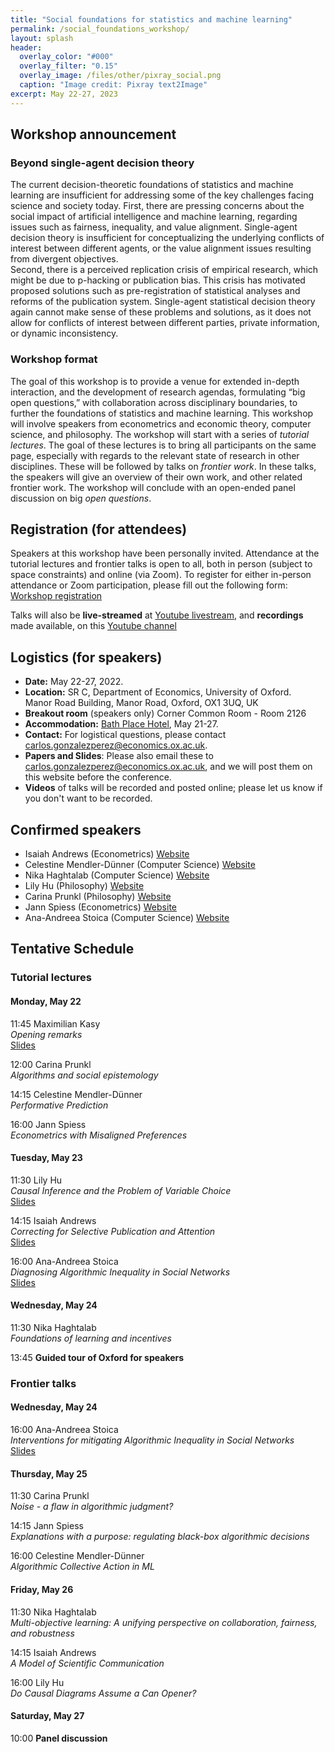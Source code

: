 ```yaml
---
title: "Social foundations for statistics and machine learning"
permalink: /social_foundations_workshop/
layout: splash
header:
  overlay_color: "#000"
  overlay_filter: "0.15"
  overlay_image: /files/other/pixray_social.png
  caption: "Image credit: Pixray text2Image"
excerpt: May 22-27, 2023
---
```



## Workshop announcement

### Beyond single-agent decision theory
The current decision-theoretic foundations of statistics and machine learning are insufficient for addressing some of the key challenges facing science and society today.
First, there are pressing concerns about the social impact of artificial intelligence and machine learning, regarding issues such as fairness, inequality, and value alignment.
Single-agent decision theory is insufficient for conceptualizing the underlying conflicts of interest between different agents, or the value alignment issues resulting from divergent objectives.  
Second, there is a perceived replication crisis of empirical research, which might be due to p-hacking or publication bias.
This crisis has motivated proposed solutions such as pre-registration of statistical analyses and reforms of the publication system.
Single-agent statistical decision theory again cannot make sense of these problems and solutions, as it does not allow for conflicts of interest between different parties, private information, or dynamic inconsistency.

### Workshop format
The goal of this workshop is to provide a venue for extended in-depth interaction, and the development of research agendas, formulating “big open questions,” with collaboration across disciplinary boundaries, to further the foundations of statistics and machine learning. 
This workshop will involve speakers from econometrics and economic theory, computer science, and philosophy.
The workshop will start with a series of *tutorial lectures*.
The goal of these lectures is to bring all participants on the same page, especially with regards to the relevant state of research in other disciplines.
These will be followed by talks on *frontier work*.
In these talks, the speakers will give an overview of their own work, and other related frontier work.
The workshop will conclude with an open-ended panel discussion on big *open questions*.




## Registration (for attendees)

Speakers at this workshop have been personally invited.
Attendance at the tutorial lectures and frontier talks is open to all, both in person (subject to space constraints) and online (via Zoom).
To register for either in-person attendance or Zoom participation, please fill out the following form:
[Workshop registration](https://econresearch.fra1.qualtrics.com/jfe/form/SV_9BRwEGlBdxLPyIe)


Talks will also be **live-streamed** at [Youtube livestream](https://m.youtube.com/watch?v=3b8LclxZsBE), and **recordings** made available, on this [Youtube channel](https://www.youtube.com/channel/UCB3VHmtU-Acta1o0wbzWaag)  


## Logistics (for speakers)

* **Date:** May 22-27, 2022.
* **Location:** SR C, Department of Economics, University of Oxford.  
  Manor Road Building, Manor Road, Oxford, OX1 3UQ, UK
* **Breakout room** (speakers only) Corner Common Room - Room 2126  
* **Accommodation:** [Bath Place Hotel](https://www.bathplace.co.uk/), May 21-27.
* **Contact:** For logistical questions, please contact [carlos.gonzalezperez@economics.ox.ac.uk](mailto:carlos.gonzalezperez@economics.ox.ac.uk).
* **Papers and Slides**: Please also email these to [carlos.gonzalezperez@economics.ox.ac.uk](mailto:carlos.gonzalezperez@economics.ox.ac.uk), and we will post them on this website before the conference.
* **Videos** of talks will be recorded and posted online; please let us know if you don't want to be recorded.




## Confirmed speakers

- Isaiah Andrews (Econometrics)	[Website](https://scholar.harvard.edu/iandrews/home)
- Celestine Mendler-Dünner (Computer Science) [Website](https://www.celestine.ai/)
- Nika Haghtalab (Computer Science) [Website](https://people.eecs.berkeley.edu/~nika/)
- Lily Hu	(Philosophy) [Website](https://scholar.harvard.edu/lilyhu)
- Carina Prunkl	(Philosophy) [Website](https://www.carinaprunkl.com/)
- Jann Spiess	(Econometrics)	[Website](https://gsb-faculty.stanford.edu/jann-spiess/)
- Ana-Andreea Stoica	(Computer Science) [Website](http://www.columbia.edu/~as5001/)




## Tentative Schedule

<!-- rooms available until 5:30 -->
<!-- 90 min slots -->

### Tutorial lectures

#### Monday, May 22

11:45 Maximilian Kasy  
*Opening remarks*  
[Slides](/home/files/slides/social_foundations_opening.pdf)  

12:00 Carina Prunkl  
*Algorithms and social epistemology*  

14:15 Celestine Mendler-Dünner  
*Performative Prediction*  

16:00 Jann Spiess  
*Econometrics with Misaligned Preferences*  
  
#### Tuesday, May 23

<!-- Newey seminar 1-2pm -->

11:30 Lily Hu  
*Causal Inference and the Problem of Variable Choice*  
[Slides](/home/files/other/social_foundations_workshop/Lily_Hu_Variable_Choice.pptx)  

14:15 Isaiah Andrews  
*Correcting for Selective Publication and Attention*  
[Slides](/home/files/other/social_foundations_workshop/Screening_and_Selection.pdf)  

16:00 Ana-Andreea Stoica  
*Diagnosing Algorithmic Inequality in Social Networks*  
[Slides](/home/files/other/social_foundations_workshop/AnaStoica_OxfordMLEcon_tutorial.pdf)  

#### Wednesday, May 24

11:30 Nika Haghtalab  
*Foundations of learning and incentives*  
  
13:45 **Guided tour of Oxford for speakers**
<!-- 2 hour tour -->


### Frontier talks


#### Wednesday, May 24

16:00 Ana-Andreea Stoica  
*Interventions for mitigating Algorithmic Inequality in Social Networks*  
[Slides](/home/files/other/social_foundations_workshop/AnaStoica_OxfordMLEcon_frontiertalk.pdf)  
 
#### Thursday, May 25

11:30 Carina Prunkl  
*Noise - a flaw in algorithmic judgment?*  

14:15 Jann Spiess  
*Explanations with a purpose: regulating black-box algorithmic decisions*  

16:00 Celestine Mendler-Dünner  
*Algorithmic Collective Action in ML*
  

#### Friday, May 26

<!-- Room unavailable 1-2pm -->

11:30 Nika Haghtalab  
*Multi-objective learning: A unifying perspective on collaboration, fairness, and robustness*  

14:15 Isaiah Andrews  
*A Model of Scientific Communication*  

16:00 Lily Hu  
*Do Causal Diagrams Assume a Can Opener?*  


#### Saturday, May 27

10:00 **Panel discussion**





